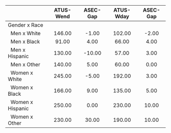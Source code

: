 
|                      |    ATUS-Wend |     ASEC-Gap |    ATUS-Wday |     ASEC-Gap |
| -------------------- | :----------: | :----------: | :----------: | :----------: |
| Gender x Race        |              |              |              |              |
| &nbsp;&nbsp;Men x White |       146.00 |        -1.00 |       102.00 |        -2.00 |
| &nbsp;&nbsp;Men x Black |        91.00 |         4.00 |        66.00 |         4.00 |
| &nbsp;&nbsp;Men x Hispanic |       130.00 |       -10.00 |        57.00 |         3.00 |
| &nbsp;&nbsp;Men x Other |       140.00 |         5.00 |        60.00 |         0.00 |
| &nbsp;&nbsp;Women x White |       245.00 |        -5.00 |       192.00 |         3.00 |
| &nbsp;&nbsp;Women x Black |       166.00 |         9.00 |       135.00 |         5.00 |
| &nbsp;&nbsp;Women x Hispanic |       250.00 |         0.00 |       230.00 |        10.00 |
| &nbsp;&nbsp;Women x Other |       230.00 |        30.00 |       190.00 |        10.00 |

